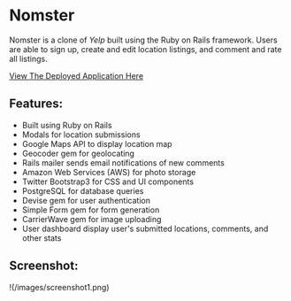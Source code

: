 # Nomster
Nomster is a clone of *Yelp* built using the Ruby on Rails framework. Users are able to sign up, create and edit location listings, and comment and rate all listings.

[View The Deployed Application Here](https://nomster-sloane-siverson.herokuapp.com/)

## Features:
* Built using Ruby on Rails
* Modals for location submissions
* Google Maps API to display location map
* Geocoder gem for geolocating
* Rails mailer sends email notifications of new comments
* Amazon Web Services (AWS) for photo storage
* Twitter Bootstrap3 for CSS and UI components
* PostgreSQL for database queries
* Devise gem for user authentication
* Simple Form gem for form generation
* CarrierWave gem for image uploading
* User dashboard display user's submitted locations, comments, and other stats

## Screenshot:
!(/images/screenshot1.png)
